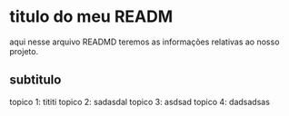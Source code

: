 # titulo do meu READM
aqui nesse arquivo READMD teremos as informações  relativas  ao nosso projeto.

## subtitulo 
topico 1: tititi
topico 2: sadasdal
topico 3: asdsad
topico 4: dadsadsas
 